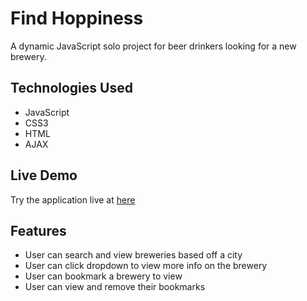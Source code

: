 # Find Hoppiness

A dynamic JavaScript solo project for beer drinkers looking for a new brewery. 

## Technologies Used

- JavaScript
- CSS3
- HTML
- AJAX

## Live Demo

Try the application live at [here](https://yi-jacob.github.io/ajax-project/)

## Features

- User can search and view breweries based off a city
- User can click dropdown to view more info on the brewery
- User can bookmark a brewery to view
- User can view and remove their bookmarks
